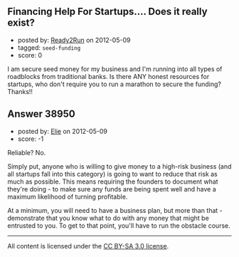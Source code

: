 ## Financing Help For Startups.... Does it really exist?

- posted by: [Ready2Run](https://stackexchange.com/users/-1/17894-ready2run) on 2012-05-09
- tagged: `seed-funding`
- score: 0

I am secure seed money for my business and I'm running into all types of roadblocks from traditional banks. Is there ANY honest resources for startups, who don't require you to run a marathon to secure the funding?   Thanks!!


## Answer 38950

- posted by: [Elie](https://stackexchange.com/users/-1/1752-elie) on 2012-05-09
- score: -1

Reliable? No.

Simply put, anyone who is willing to give money to a high-risk business (and all startups fall into this category) is going to want to reduce that risk as much as possible. This means requiring the founders to document what they're doing - to make sure any funds are being spent well and have a maximum likelihood of turning profitable.

At a minimum, you will need to have a business plan, but more than that - demonstrate that you know what to do with any money that might be entrusted to you. To get to that point, you'll have to run the obstacle course.



---

All content is licensed under the [CC BY-SA 3.0 license](https://creativecommons.org/licenses/by-sa/3.0/).
